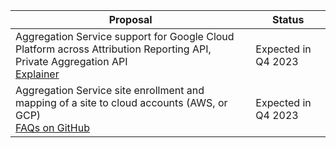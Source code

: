 <table class="with-borders width-full simple fixed-table with-heading-tint">
  <thead>
    <tr>
      <th>Proposal</th>
      <th>Status</th>
    </tr>
  </thead>
  <tr>
    <td>Aggregation Service support for Google Cloud Platform across Attribution Reporting API, Private Aggregation API <br><a href="https://github.com/WICG/attribution-reporting-api/blob/main/AGGREGATE.md#data-processing-through-a-secure-aggregation-service">Explainer</a></td>
    <td>Expected in Q4 2023</td>
  </tr>
  <tr>
    <td>Aggregation Service site enrollment and mapping of a site to cloud accounts (AWS, or GCP)<br><a href="https://github.com/privacysandbox/aggregation-service/issues/25">FAQs on GitHub</a></td>
    <td>Expected in Q4 2023</td>
  </tr>
</table>

